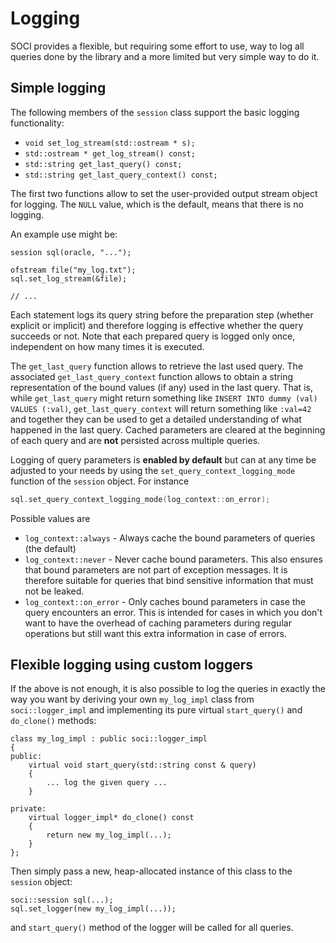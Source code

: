 # Logging

SOCI provides a flexible, but requiring some effort to use, way to log all
queries done by the library and a more limited but very simple way to do it.

## Simple logging

The following members of the `session` class support the basic logging functionality:

* `void set_log_stream(std::ostream * s);`
* `std::ostream * get_log_stream() const;`
* `std::string get_last_query() const;`
* `std::string get_last_query_context() const;`

The first two functions allow to set the user-provided output stream object for logging.
The `NULL` value, which is the default, means that there is no logging.

An example use might be:

    session sql(oracle, "...");

    ofstream file("my_log.txt");
    sql.set_log_stream(&file);

    // ...

Each statement logs its query string before the preparation step (whether explicit or implicit) and therefore logging is effective whether the query succeeds or not.
Note that each prepared query is logged only once, independent on how many times it is executed.

The `get_last_query` function allows to retrieve the last used query. The associated `get_last_query_context` function allows to obtain a string
representation of the bound values (if any) used in the last query. That is, while `get_last_query` might return something like
`INSERT INTO dummy (val) VALUES (:val)`, `get_last_query_context` will return something like `:val=42` and together they can be used to get a detailed
understanding of what happened in the last query. Cached parameters are cleared at the beginning of each query and are **not** persisted across
multiple queries.

Logging of query parameters is **enabled by default** but can at any time be adjusted to your needs by using the `set_query_context_logging_mode`
function of the `session` object. For instance
```cpp
sql.set_query_context_logging_mode(log_context::on_error);
```
Possible values are
* `log_context::always` - Always cache the bound parameters of queries (the default)
* `log_context::never` - Never cache bound parameters. This also ensures that bound parameters are not part of exception messages. It is therefore
  suitable for queries that bind sensitive information that must not be leaked.
* `log_context::on_error` - Only caches bound parameters in case the query encounters an error. This is intended for cases in which you don't want to
  have the overhead of caching parameters during regular operations but still want this extra information in case of errors.

## Flexible logging using custom loggers

If the above is not enough, it is also possible to log the queries in exactly
the way you want by deriving your own `my_log_impl` class from
`soci::logger_impl` and implementing its pure virtual `start_query()` and
`do_clone()` methods:

    class my_log_impl : public soci::logger_impl
    {
    public:
        virtual void start_query(std::string const & query)
        {
            ... log the given query ...
        }

    private:
        virtual logger_impl* do_clone() const
        {
            return new my_log_impl(...);
        }
    };

Then simply pass a new, heap-allocated instance of this class to the `session`
object:

    soci::session sql(...);
    sql.set_logger(new my_log_impl(...));

and `start_query()` method of the logger will be called for all queries.

